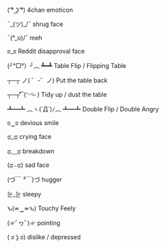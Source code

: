 
( ͡° ͜ʖ ͡°)
4chan emoticon 

¯\_(ツ)_/¯
shrug face  

¯\(°_o)/¯
meh

ಠ_ಠ
Reddit disapproval face 

(╯°□°）╯︵ ┻━┻
Table Flip / Flipping Table 

┬─┬﻿ ノ( ゜-゜ノ)
Put the table back

┬─┬⃰͡ (ᵔᵕᵔ͜ )
Tidy up / dust the table

┻━┻ ︵ヽ(`Д´)ﾉ︵﻿ ┻━┻
Double Flip / Double Angry

ಠ‿ಠ
devious smile
 
ಥ_ಥ
crying face 

ಥ﹏ಥ
breakdown

(ಥ⌣ಥ)
sad face

(づ￣ ³￣)づ
hugger

눈_눈
sleepy

ԅ(≖‿≖ԅ)
Touchy Feely

(☞ﾟヮﾟ)☞
pointing

( ಠ ʖ̯ ಠ)
dislike / depressed
